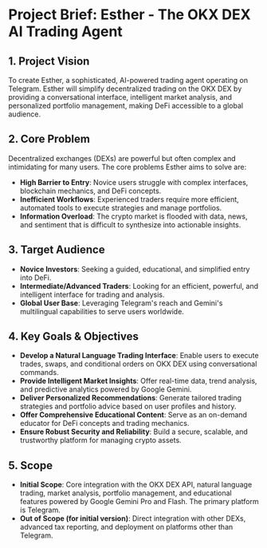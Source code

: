 # Project Brief: Esther - The OKX DEX AI Trading Agent

## 1. Project Vision
To create Esther, a sophisticated, AI-powered trading agent operating on Telegram. Esther will simplify decentralized trading on the OKX DEX by providing a conversational interface, intelligent market analysis, and personalized portfolio management, making DeFi accessible to a global audience.

## 2. Core Problem
Decentralized exchanges (DEXs) are powerful but often complex and intimidating for many users. The core problems Esther aims to solve are:
- **High Barrier to Entry**: Novice users struggle with complex interfaces, blockchain mechanics, and DeFi concepts.
- **Inefficient Workflows**: Experienced traders require more efficient, automated tools to execute strategies and manage portfolios.
- **Information Overload**: The crypto market is flooded with data, news, and sentiment that is difficult to synthesize into actionable insights.

## 3. Target Audience
- **Novice Investors**: Seeking a guided, educational, and simplified entry into DeFi.
- **Intermediate/Advanced Traders**: Looking for an efficient, powerful, and intelligent interface for trading and analysis.
- **Global User Base**: Leveraging Telegram's reach and Gemini's multilingual capabilities to serve users worldwide.

## 4. Key Goals & Objectives
- **Develop a Natural Language Trading Interface**: Enable users to execute trades, swaps, and conditional orders on OKX DEX using conversational commands.
- **Provide Intelligent Market Insights**: Offer real-time data, trend analysis, and predictive analytics powered by Google Gemini.
- **Deliver Personalized Recommendations**: Generate tailored trading strategies and portfolio advice based on user profiles and history.
- **Offer Comprehensive Educational Content**: Serve as an on-demand educator for DeFi concepts and trading mechanics.
- **Ensure Robust Security and Reliability**: Build a secure, scalable, and trustworthy platform for managing crypto assets.

## 5. Scope
- **Initial Scope**: Core integration with the OKX DEX API, natural language trading, market analysis, portfolio management, and educational features powered by Google Gemini Pro and Flash. The primary platform is Telegram.
- **Out of Scope (for initial version)**: Direct integration with other DEXs, advanced tax reporting, and deployment on platforms other than Telegram.
